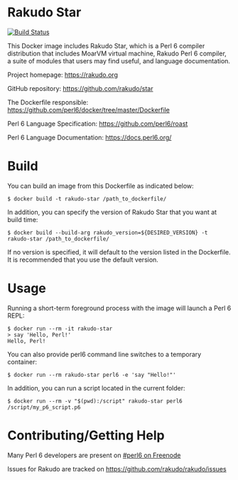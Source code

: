 # Rakudo Star

[![Build Status](https://travis-ci.org/perl6/docker.svg?branch=master)](https://travis-ci.org/perl6/docker)

This Docker image includes Rakudo Star, which is a Perl 6 compiler distribution that includes MoarVM
virtual machine, Rakudo Perl 6 compiler, a suite of modules that users may find useful, and language documentation.

Project homepage: https://rakudo.org

GitHub repository: https://github.com/rakudo/star

The Dockerfile responsible: https://github.com/perl6/docker/tree/master/Dockerfile

Perl 6 Language Specification: https://github.com/perl6/roast

Perl 6 Language Documentation: https://docs.perl6.org/

# Build

You can build an image from this Dockerfile as indicated below:

    $ docker build -t rakudo-star /path_to_dockerfile/

In addition, you can specify the version of Rakudo Star that you want at build time:

    $ docker build --build-arg rakudo_version=${DESIRED_VERSION} -t rakudo-star /path_to_dockerfile/

If no version is specified, it will default to the version listed in the Dockerfile. It is recommended that
you use the default version.

# Usage

Running a short-term foreground process with the image will launch a Perl 6 REPL:

    $ docker run --rm -it rakudo-star
    > say 'Hello, Perl!'
    Hello, Perl!

You can also provide perl6 command line switches to a temporary container:

    $ docker run --rm rakudo-star perl6 -e 'say "Hello!"'

In addition, you can run a script located in the current folder:

    $ docker run --rm -v "$(pwd):/script" rakudo-star perl6 /script/my_p6_script.p6

# Contributing/Getting Help

Many Perl 6 developers are present on [#perl6 on Freenode](https://webchat.freenode.net/?channels=#perl6)

Issues for Rakudo are tracked on https://github.com/rakudo/rakudo/issues

